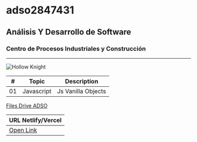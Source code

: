 # adso2847431
## Análisis Y Desarrollo de Software
### Centro de Procesos Industriales y Construcción 

---

![Hollow Knight](https://tinyurl.com/yeywdpa7)

| # | Topic      | Description       |
|---|---         |---                |
|01 | Javascript | Js Vanilla Objects|

[Files Drive ADSO](https://tinyurl.com/4657t2vw)

|URL Netlify/Vercel      |
|---          |
| [Open Link](https://adso2847431.netlify.app) |
